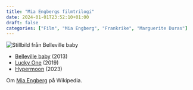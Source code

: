 ```yaml
---
title: "Mia Engbergs filmtrilogi"
date: 2024-01-01T23:52:10+01:00
draft: false
categories: ["Film", "Mia Engberg", "Frankrike", "Marguerite Duras"]
---
```


![Stillbild från Belleville baby](/images/belleville-baby.png "Stillbld från Belleville baby")

* [Belleville baby](https://www.svtplay.se/video/jLm3E1o/belleville-baby) (2013)
* [Lucky One](https://www.svtplay.se/video/KrJYmWg/lucky-one) (2019)
* [Hypermoon](https://www.svtplay.se/video/e4zXMov/hypermoon) (2023) 

Om [Mia Engberg](https://sv.wikipedia.org/wiki/Mia_Engberg) på Wikipedia.
